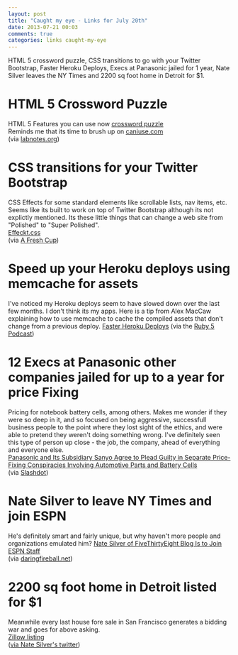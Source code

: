 ```yaml
---
layout: post
title: "Caught my eye - Links for July 20th"
date: 2013-07-21 00:03
comments: true
categories: links caught-my-eye
---
```


HTML 5 crossword puzzle, CSS transitions to go with your Twitter Bootstrap, Faster Heroku Deploys, Execs at Panasonic jailed for 1 year, Nate Silver leaves the NY Times and 2200 sq foot home in Detroit for $1.

<!--more-->

HTML 5 Crossword Puzzle
=======================
HTML 5 Features you can use now [crossword puzzle](https://mod.it/8UmnmJ11)<br/>
Reminds me that its time to brush up on [caniuse.com](http://caniuse.com/)<br/>
(via [labnotes.org](http://labnotes.org/))

CSS transitions for your Twitter Bootstrap
===========================================
CSS Effects for some standard elements like scrollable lists, nav items, etc. Seems like its built to work on top of Twitter Bootstrap although its not explictly mentioned. Its these little things that can change a web site from "Polished" to "Super Polished". <br/>
[Effeckt.css](http://h5bp.github.io/Effeckt.css/dist/)<br/>
(via [A Fresh Cup](http://afreshcup.com/home/2013/7/19/double-shot-1164.html))

Speed up your Heroku deploys using memcache for assets
=======================================================
I've noticed my Heroku deploys seem to have slowed down over the last few months. I don't think its my apps. Here is a tip from Alex MacCaw explaining how to use memcache to cache the compiled assets that don't change from a previous deploy.
[Faster Heroku Deploys](http://blog.alexmaccaw.com/faster-deploys)
(via the [Ruby 5 Podcast](http://ruby5.envylabs.com/))

12 Execs at Panasonic other companies jailed for up to a year for price Fixing
==============================================================================
Pricing for notebook battery cells, among others. Makes me wonder if they were so deep in it, and so focused on being aggressive, successfull business people to the point where they lost sight of the ethics, and were able to pretend they weren't doing something wrong. I've definitely seen this type of person up close - the job, the company, ahead of everything and everyone else.<br/>
[Panasonic and Its Subsidiary Sanyo Agree to Plead Guilty in Separate Price-Fixing Conspiracies Involving Automotive Parts and Battery Cells](http://www.justice.gov/opa/pr/2013/July/13-at-808.html)<br/>
(via [Slashdot](http://yro.slashdot.org/story/13/07/21/0459250/jail-time-for-price-fixing-car-parts))

Nate Silver to leave NY Times and join ESPN
===========================================
He's definitely smart and fairly unique, but why haven't more people and organizations emulated him?
[Nate Silver of FiveThirtyEight Blog Is to Join ESPN Staff](http://www.nytimes.com/2013/07/20/business/media/nate-silver-blogger-for-new-york-times-is-to-join-espn-staff.html?_r=0)<br/>
(via [daringfireball.net](http://daringfireball.net/))

2200 sq foot home in Detroit listed for $1
==========================================
Meanwhile every last house fore sale in San Francisco generates a bidding war and goes for above asking.<br/>
[Zillow listing](http://www.zillow.com/homedetails/4700-Saint-Clair-St-Detroit-MI-48214/88410305_zpid/)<br/>
([via Nate Silver's twitter](https://twitter.com/fivethirtyeight/status/357991237350985729))
